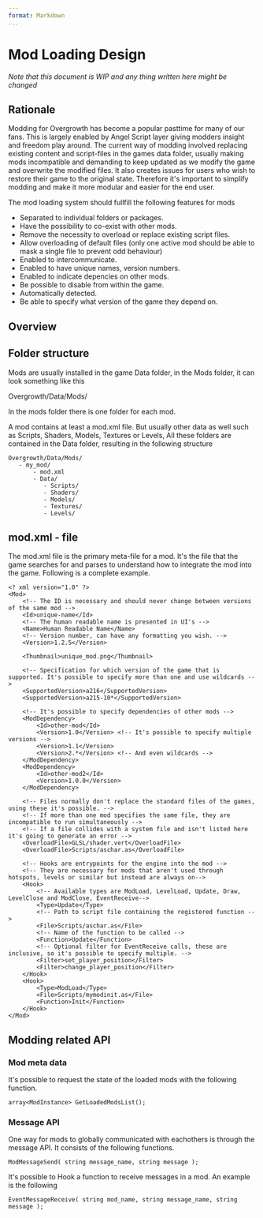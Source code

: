 ```yaml
---
format: Markdown
...
```


# Mod Loading Design

*Note that this document is WIP and any thing written here might be changed*

## Rationale

Modding for Overgrowth has become a popular pasttime for many of our fans. This is largely enabled by Angel Script layer giving modders insight and freedom play around.
The current way of modding involved replacing existing content and script-files in the games data folder, usually making mods incompatible and demanding to keep updated as we modify the game and overwrite the modified files. It also creates issues for users who wish to restore their game to the original state. Therefore it's important to simplify modding and make it more modular and easier for the end user.

The mod loading system should fullfill the following features for mods

- Separated to individual folders or packages.
- Have the possibility to co-exist with other mods.
- Remove the necessity to overload or replace existing script files.
- Allow overloading of default files (only one active mod should be able to mask a single file to prevent odd behaviour)
- Enabled to intercommunicate.
- Enabled to have unique names, version numbers.
- Enabled to indicate depencies on other mods.
- Be possible to disable from within the game.
- Automatically detected.
- Be able to specify what version of the game they depend on.

## Overview

## Folder structure

Mods are usually installed in the game Data folder, in the Mods folder, it can look something like this

Overgrowth/Data/Mods/

In the mods folder there is one folder for each mod.

A mod contains at least a mod.xml file. But usually other data as well such as Scripts, Shaders, Models, Textures or Levels, All these folders are contained in the Data folder, resulting in the following structure

~~~
Overgrowth/Data/Mods/
   - my_mod/
       - mod.xml
       - Data/
          - Scripts/
          - Shaders/
          - Models/
          - Textures/
          - Levels/
~~~

## mod.xml - file

The mod.xml file is the primary meta-file for a mod. It's the file that the game searches for and parses to understand how to integrate the mod into the game. Following is a complete example.

    <? xml version="1.0" ?>
    <Mod>
        <!-- The ID is necessary and should never change between versions of the same mod -->
        <Id>unique-name</Id> 
        <!-- The human readable name is presented in UI's -->
        <Name>Human Readable Name</Name> 
        <!-- Version number, can have any formatting you wish. -->
        <Version>1.2.5</Version>

        <Thumbnail>unique_mod.png</Thumbnail>
        
        <!-- Specification for which version of the game that is supported. It's possible to specify more than one and use wildcards -->
        <SupportedVersion>a216</SupportedVersion>
        <SupportedVersion>a215-10*</SupportedVersion>

        <!-- It's possible to specify dependencies of other mods -->
        <ModDependency>
            <Id>other-mod</Id>
            <Version>1.0</Version> <!-- It's possible to specify multiple versions -->
            <Version>1.1</Version>
            <Version>2.*</Version> <!-- And even wildcards -->
        </ModDependency>
        <ModDependency>
            <Id>other-mod2</Id>
            <Version>1.0.0</Version> 
        </ModDependency>

        <!-- Files normally don't replace the standard files of the games, using these it's possible. -->
        <!-- If more than one mod specifies the same file, they are incompatible to run simultaneously -->
        <!-- If a file collides with a system file and isn't listed here it's going to generate an error -->
        <OverloadFile>GLSL/shader.vert</OverloadFile>
        <OverloadFile>Scripts/aschar.as</OverloadFile>

        <!-- Hooks are entrypoints for the engine into the mod -->
        <!-- They are necessary for mods that aren't used through hotspots, levels or similar but instead are always on-->
        <Hook>
            <!-- Available types are ModLoad, LevelLoad, Update, Draw, LevelClose and ModClose, EventReceive-->
            <Type>Update</Type>
            <!-- Path to script file containing the registered function -->
            <File>Scripts/aschar.as</File>
            <!-- Name of the function to be called -->
            <Function>Update</Function>
            <!-- Optional filter for EventReceive calls, these are inclusive, so it's possible to specify multiple. -->
            <Filter>set_player_position</Filter>
            <Filter>change_player_position</Filter>
        </Hook>
        <Hook>
            <Type>ModLoad</Type>
            <File>Scripts/mymodinit.as</File>
            <Function>Init</Function>
        </Hook>
    </Mod>

## Modding related API

### Mod meta data

It's possible to request the state of the loaded mods with the following function.

    array<ModInstance> GetLoadedModsList();

### Message API

One way for mods to globally communicated with eachothers is through the message API. It consists of the following functions.

    ModMessageSend( string message_name, string message );

It's possible to Hook a function to receive messages in a mod. An example is the following

    EventMessageReceive( string mod_name, string message_name, string message );
    
